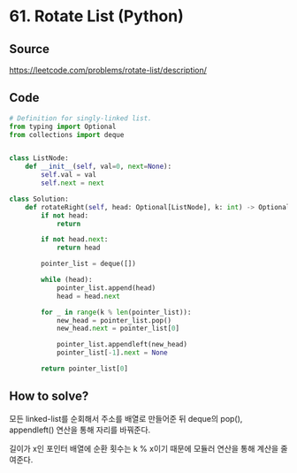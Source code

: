 # 61. Rotate List (Python)

## Source

https://leetcode.com/problems/rotate-list/description/

## Code

```python
# Definition for singly-linked list.
from typing import Optional
from collections import deque


class ListNode:
    def __init__(self, val=0, next=None):
        self.val = val
        self.next = next

class Solution:
    def rotateRight(self, head: Optional[ListNode], k: int) -> Optional[ListNode]:
        if not head:
            return

        if not head.next:
            return head

        pointer_list = deque([])

        while (head):
            pointer_list.append(head)
            head = head.next

        for _ in range(k % len(pointer_list)):
            new_head = pointer_list.pop()
            new_head.next = pointer_list[0]

            pointer_list.appendleft(new_head)
            pointer_list[-1].next = None

        return pointer_list[0]
```

## How to solve?

모든 linked-list를 순회해서 주소를 배열로 만들어준 뒤 deque의 pop(), appendleft() 연산을 통해 자리를 바꿔준다.

길이가 x인 포인터 배열에 순환 횟수는 k % x이기 때문에 모듈러 연산을 통해 계산을 줄여준다.
